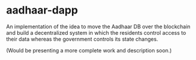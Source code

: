 # aadhaar-dapp
An implementation of the idea to move the Aadhaar DB over the blockchain and build a decentralized system in which the residents control access to their data whereas the government controls its state changes.

(Would be presenting a more complete work and description soon.)
